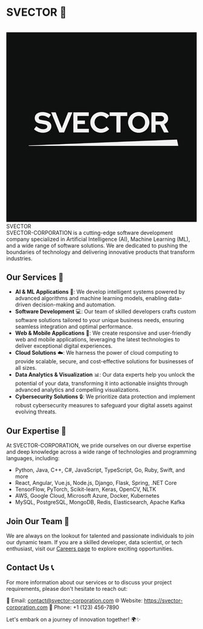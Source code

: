 <h1>SVECTOR 🚀</h1>
<br>
<img src="SVECTOR.jpg"></img>
<br>
SVECTOR
<br>
SVECTOR-CORPORATION is a cutting-edge software development company specialized in Artificial Intelligence (AI), Machine Learning (ML), and a wide range of software solutions. We are dedicated to pushing the boundaries of technology and delivering innovative products that transform industries.

## Our Services 🌟

- **AI & ML Applications** 🤖: We develop intelligent systems powered by advanced algorithms and machine learning models, enabling data-driven decision-making and automation.
- **Software Development** 💻: Our team of skilled developers crafts custom software solutions tailored to your unique business needs, ensuring seamless integration and optimal performance.
- **Web & Mobile Applications** 📱: We create responsive and user-friendly web and mobile applications, leveraging the latest technologies to deliver exceptional digital experiences.
- **Cloud Solutions** ☁️: We harness the power of cloud computing to provide scalable, secure, and cost-effective solutions for businesses of all sizes.
- **Data Analytics & Visualization** 📊: Our data experts help you unlock the potential of your data, transforming it into actionable insights through advanced analytics and compelling visualizations.
- **Cybersecurity Solutions** 🔒: We prioritize data protection and implement robust cybersecurity measures to safeguard your digital assets against evolving threats.

## Our Expertise 💪

At SVECTOR-CORPORATION, we pride ourselves on our diverse expertise and deep knowledge across a wide range of technologies and programming languages, including:

- Python, Java, C++, C#, JavaScript, TypeScript, Go, Ruby, Swift, and more
- React, Angular, Vue.js, Node.js, Django, Flask, Spring, .NET Core
- TensorFlow, PyTorch, Scikit-learn, Keras, OpenCV, NLTK
- AWS, Google Cloud, Microsoft Azure, Docker, Kubernetes
- MySQL, PostgreSQL, MongoDB, Redis, Elasticsearch, Apache Kafka

## Join Our Team 🚀

We are always on the lookout for talented and passionate individuals to join our dynamic team. If you are a skilled developer, data scientist, or tech enthusiast, visit our [Careers page](https://svector-corporation.com/careers) to explore exciting opportunities.

## Contact Us 📞

For more information about our services or to discuss your project requirements, please don't hesitate to reach out:

📧 Email: contact@svector-corporation.com
🌐 Website: https://svector-corporation.com
📱 Phone: +1 (123) 456-7890

Let's embark on a journey of innovation together! 🌍✨
